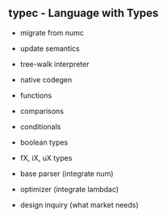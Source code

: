 ## typec - Language with Types

- migrate from numc

- update semantics
- tree-walk interpreter
- native codegen
- functions
- comparisons
- conditionals
- boolean types
- fX, iX, uX types
- base parser (integrate num)
- optimizer (integrate lambdac)
- design inquiry (what market needs)
